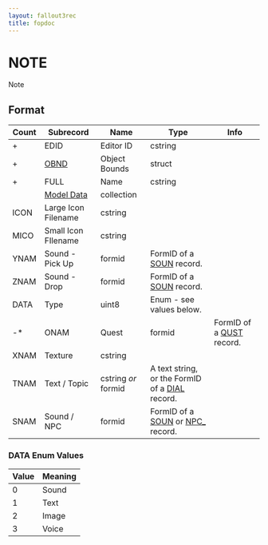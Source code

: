 ```yaml
---
layout: fallout3rec
title: fopdoc
---
```

NOTE
====

Note

## Format

Count | Subrecord | Name | Type | Info
------|-------|------|------|-----
+ | EDID | Editor ID | cstring |
+ | [OBND](Subrecords/OBND.md) | Object Bounds | struct |
+ | FULL | Name | cstring |
 | | [Model Data](Subrecords/Model.md) | collection |
 | ICON | Large Icon Filename | cstring | 
 | MICO | Small Icon FIlename | cstring |
 | YNAM | Sound - Pick Up | formid | FormID of a [SOUN](SOUN.md) record.
 | ZNAM | Sound - Drop | formid | FormID of a [SOUN](SOUN.md) record.
 | DATA | Type | uint8 | Enum - see values below.
-* | ONAM | Quest | formid | FormID of a [QUST](QUST.md) record.
 | XNAM | Texture | cstring |
 | TNAM | Text / Topic | cstring *or* formid | A text string, or the FormID of a [DIAL](DIAL.md) record.
 | SNAM | Sound / NPC | formid | FormID of a [SOUN](SOUN.md) or [NPC_](NPC_.md) record.
 
### DATA Enum Values

Value | Meaning
------|--------
0 | Sound
1 | Text
2 | Image
3 | Voice

